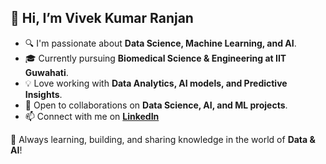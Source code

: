 ## 👋 Hi, I’m Vivek Kumar Ranjan  
- 🔍 I'm passionate about **Data Science, Machine Learning, and AI**.  
- 🎓 Currently pursuing **Biomedical Science & Engineering at IIT Guwahati**.  
- 💡 Love working with **Data Analytics, AI models, and Predictive Insights**.  
- 🤝 Open to collaborations on **Data Science, AI, and ML projects**.  
- 📫 Connect with me on **[LinkedIn](https://www.linkedin.com/in/vivek-kumar-ranjan-874030325)**  

🚀 Always learning, building, and sharing knowledge in the world of **Data & AI**!
